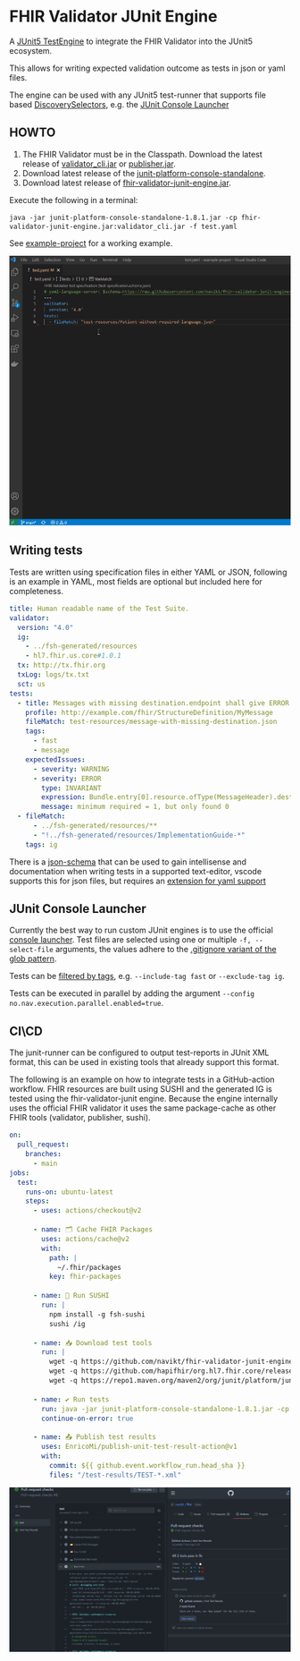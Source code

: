 # FHIR Validator JUnit Engine

A [JUnit5 TestEngine](https://software-matters.net/posts/custom-test-engine/) to integrate the FHIR Validator into the JUnit5 ecosystem.

This allows for writing expected validation outcome as tests in json or yaml files.

The engine can be used with any JUnit5 test-runner that supports file based [DiscoverySelectors](https://junit.org/junit5/docs/5.8.1/api/org.junit.platform.engine/org/junit/platform/engine/DiscoverySelector.html), e.g. the [JUnit Console Launcher](https://junit.org/junit5/docs/current/user-guide/#running-tests-console-launcher)


## HOWTO
1. The FHIR Validator must be in the Classpath. Download the latest release of [validator_cli.jar](https://github.com/hapifhir/org.hl7.fhir.core/releases/latest/download/validator_cli.jar) or [publisher.jar](https://github.com/HL7/fhir-ig-publisher/releases/latest/download/publisher.jar).
2. Download latest release of the [junit-platform-console-standalone](https://repo1.maven.org/maven2/org/junit/platform/junit-platform-console-standalone/1.8.1/junit-platform-console-standalone-1.8.1.jar).
3. Download latest release of [fhir-validator-junit-engine.jar](https://github.com/navikt/fhir-validator-junit-engine/releases/latest/download/fhir-validator-junit-engine.jar).

Execute the following in a terminal:
```
java -jar junit-platform-console-standalone-1.8.1.jar -cp fhir-validator-junit-engine.jar:validator_cli.jar -f test.yaml
```

See [example-project](example-project) for a working example.

![demo](docs/demo.gif)

## Writing tests
Tests are written using specification files in either YAML or JSON, following is an example in YAML, most fields are optional but included here for completeness.

```yaml
title: Human readable name of the Test Suite.
validator:
  version: "4.0"
  ig:
    - ../fsh-generated/resources
    - hl7.fhir.us.core#1.0.1
  tx: http://tx.fhir.org
  txLog: logs/tx.txt
  sct: us
tests:
  - title: Messages with missing destination.endpoint shall give ERROR.
    profile: http://example.com/fhir/StructureDefinition/MyMessage
    fileMatch: test-resources/message-with-missing-destination.json
    tags:
      - fast
      - message
    expectedIssues:
      - severity: WARNING
      - severity: ERROR
        type: INVARIANT
        expression: Bundle.entry[0].resource.ofType(MessageHeader).destination[0].endpoint
        message: minimum required = 1, but only found 0
  - fileMatch:
      - ../fsh-generated/resources/**
      - "!../fsh-generated/resources/ImplementationGuide-*"
    tags: ig

```

There is a [json-schema](test-specification.schema.json) that can be used to gain intellisense and documentation when writing tests in a supported text-editor, vscode supports this for json files, but requires an [extension for yaml support](https://marketplace.visualstudio.com/items?itemName=redhat.vscode-yaml)

## JUnit Console Launcher
Currently the best way to run custom JUnit engines is to use the official [console launcher](https://junit.org/junit5/docs/current/user-guide/#running-tests-console-launcher). Test files are selected using one or multiple `-f, --select-file` arguments, the values adhere to the [.gitignore variant of the glob pattern](https://git-scm.com/docs/gitignore#_pattern_format).

Tests can be [filtered by tags](https://junit.org/junit5/docs/current/user-guide/#running-tests-tags), e.g. `--include-tag fast` or `--exclude-tag ig`.

Tests can be executed in parallel by adding the argument `--config no.nav.execution.parallel.enabled=true`.

## CI\CD
The junit-runner can be configured to output test-reports in JUnit XML format, this can be used in existing tools that already support this format.

The following is an example on how to integrate tests in a GitHub-action workflow. FHIR resources are built using SUSHI and the generated IG is tested using the fhir-validator-junit engine. Because the engine internally uses the official FHIR validator it uses the same package-cache as other FHIR tools (validator, publisher, sushi).

```yaml
on:
  pull_request:
    branches:
      - main
jobs:
  test:
    runs-on: ubuntu-latest
    steps:
      - uses: actions/checkout@v2

      - name: 🗂️ Cache FHIR Packages
        uses: actions/cache@v2
        with:
          path: |
            ~/.fhir/packages
          key: fhir-packages

      - name: 🍣 Run SUSHI
        run: |
          npm install -g fsh-sushi
          sushi /ig

      - name: 📥 Download test tools
        run: |
          wget -q https://github.com/navikt/fhir-validator-junit-engine/releases/latest/download/fhir-validator-junit-engine.jar
          wget -q https://github.com/hapifhir/org.hl7.fhir.core/releases/latest/download/validator_cli.jar
          wget -q https://repo1.maven.org/maven2/org/junit/platform/junit-platform-console-standalone/1.8.1/junit-platform-console-standalone-1.8.1.jar
          
      - name: ✔️ Run tests
        run: java -jar junit-platform-console-standalone-1.8.1.jar -cp fhir-validator-junit-engine.jar:validator_cli.jar -f /tests/*.yaml --reports-dir /test-results
        continue-on-error: true

      - name: 📤 Publish test results
        uses: EnricoMi/publish-unit-test-result-action@v1
        with:
          commit: ${{ github.event.workflow_run.head_sha }}
          files: "/test-results/TEST-*.xml"
```

![gh-action-example](/docs/github-action.png)
